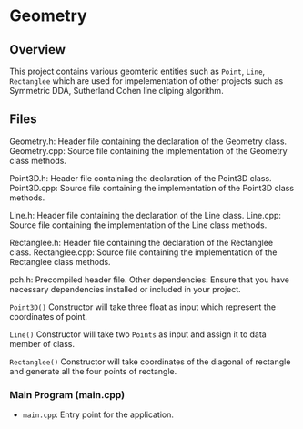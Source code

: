 # Geometry
## Overview
This project contains various geomteric entities such as `Point`, `Line`, `Rectanglee` which are used for impelementation of other projects such as Symmetric DDA, Sutherland Cohen line cliping algorithm. 

## Files
Geometry.h: Header file containing the declaration of the Geometry class.
Geometry.cpp: Source file containing the implementation of the Geometry class methods.

Point3D.h: Header file containing the declaration of the Point3D class.
Point3D.cpp: Source file containing the implementation of the Point3D class methods.

Line.h: Header file containing the declaration of the Line class.
Line.cpp: Source file containing the implementation of the Line class methods.

Rectanglee.h: Header file containing the declaration of the Rectanglee class.
Rectanglee.cpp: Source file containing the implementation of the Rectanglee class methods.

pch.h: Precompiled header file.
Other dependencies: Ensure that you have necessary dependencies installed or included in your project.

`Point3D()` Constructor will take three float as input which represent the coordinates of point.

`Line()`    Constructor will take two `Points` as input and assign it to data member of class.

`Rectanglee()` Constructor will take coordinates of the diagonal of rectangle and generate all the four points of rectangle.
 
### Main Program (main.cpp)
   - `main.cpp`: Entry point for the application.

